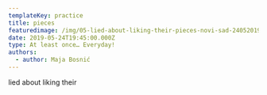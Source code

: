 ```yaml
---
templateKey: practice
title: pieces
featuredimage: /img/05-lied-about-liking-their-pieces-novi-sad-24052019-2145.jpg
date: 2019-05-24T19:45:00.000Z
type: At least once… Everyday!
authors:
  - author: Maja Bosnić
---
```

lied about liking their
